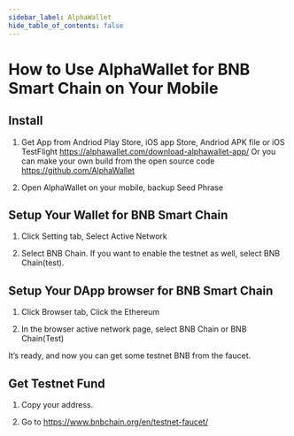 ```yaml
---
sidebar_label: AlphaWallet
hide_table_of_contents: false
---
```


# How to Use AlphaWallet for BNB Smart Chain on Your Mobile

## Install

1. Get App from Andriod Play Store, iOS app Store, Andriod APK file or iOS TestFlight https://alphawallet.com/download-alphawallet-app/
Or you can make your own build from the open source code https://github.com/AlphaWallet

2. Open AlphaWallet on your mobile, backup Seed Phrase

## Setup Your Wallet for BNB Smart Chain
1. Click Setting tab, Select Active Network

2. Select BNB Chain. If you want to enable the testnet as well, select BNB Chain(test).

## Setup Your DApp browser for BNB Smart Chain
1. Click Browser tab, Click the Ethereum 

2. In the browser active network page, select BNB Chain or BNB Chain(Test) 

It’s ready, and now you can get some testnet BNB from the faucet.

## Get Testnet Fund
1. Copy your address.

2. Go to <https://www.bnbchain.org/en/testnet-faucet/>
